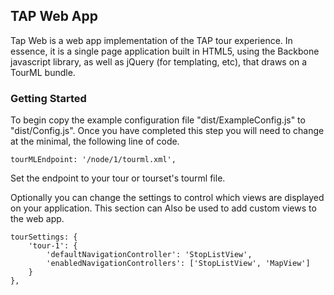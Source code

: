 TAP Web App
---

Tap Web is a web app implementation of the TAP tour experience. In essence, it is a single page application built 
in HTML5, using the Backbone javascript library, as well as jQuery (for templating, etc), that draws on a TourML 
bundle.

### Getting Started

To begin copy the example configuration file "dist/ExampleConfig.js" to "dist/Config.js".  Once you have completed
this step you will need to change at the minimal, the following line of code.

    tourMLEndpoint: '/node/1/tourml.xml',

Set the endpoint to your tour or tourset's tourml file.

Optionally you can change the settings to control which views are displayed on your application.  This section can
Also be used to add custom views to the web app.

    tourSettings: {
        'tour-1': {
            'defaultNavigationController': 'StopListView',
            'enabledNavigationControllers': ['StopListView', 'MapView']
        }   
    },  
